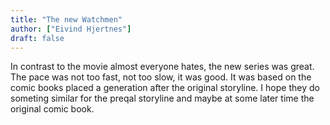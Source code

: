 ```yaml
---
title: "The new Watchmen"
author: ["Eivind Hjertnes"]
draft: false
---
```


In contrast to the movie almost everyone hates, the new series was great. The pace was not too fast, not too slow, it was good.
It was based on the comic books placed a generation after the original storyline. I hope they do someting similar for the preqal storyline and maybe at some later time the original comic book.
